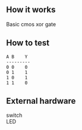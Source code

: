 <!---

This file is used to generate your project datasheet. Please fill in the information below and delete any unused
sections.

You can also include images in this folder and reference them in the markdown. Each image must be less than
512 kb in size, and the combined size of all images must be less than 1 MB.
-->

## How it works

Basic cmos xor gate

## How to test

```
A B    Y 
--------- 
0 0    0  
0 1    1 
1 0    1 
1 1    0 
```
## External hardware

switch <br>
LED
